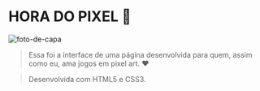 # HORA DO PIXEL 👾

![foto-de-capa](https://user-images.githubusercontent.com/91692834/137135062-791eda82-1ecf-445c-945d-1983e165ff88.PNG)

> Essa foi a interface de uma página desenvolvida para quem, assim como eu,
ama jogos em pixel art. ❤

> Desenvolvida com HTML5 e CSS3.

